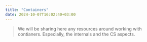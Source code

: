 ```yaml
---
title: "Containers"
date: 2024-10-07T16:02:40+03:00
---
```


> We will be sharing here any resources around working with
> contianers. Especially, the internals and the CS aspects.

